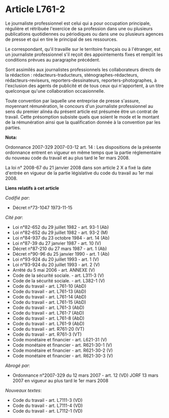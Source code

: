 # Article L761-2

Le journaliste professionnel est   celui qui a pour occupation principale, régulière et rétribuée l'exercice de sa profession
dans une ou plusieurs publications quotidiennes ou périodiques ou dans une ou plusieurs agences de presse et qui en tire le
principal de ses ressources. 

Le correspondant, qu'il travaille sur le territoire français ou à l'étranger, est un journaliste professionnel s'il reçoit
des appointements fixes et remplit les conditions prévues au paragraphe précédent. 

Sont assimilés aux journalistes professionnels les collaborateurs directs de la rédaction : rédacteurs-traducteurs,
sténographes-rédacteurs, rédacteurs-reviseurs, reporters-dessinateurs, reporters-photographes, à l'exclusion des agents de
publicité et de tous ceux qui n'apportent, à un titre quelconque qu'une collaboration occasionnelle. 

Toute convention par laquelle une entreprise de presse s'assure, moyennant rémunération, le concours d'un journaliste
professionnel au sens du premier alinéa du présent article est présumée être un contrat de travail. Cette présomption
subsiste quels que soient le mode et le montant de la rémunération ainsi que la qualification donnée à la convention par les
parties.

**Nota:**

Ordonnance 2007-329 2007-03-12 art. 14 : Les dispositions de la présente ordonnance entrent en vigueur en même temps que la
partie réglementaire du nouveau code du travail et au plus tard le 1er mars 2008.

La loi n° 2008-67 du 21 janvier 2008 dans son article 2 X a fixé la date d'entrée en vigueur de la partie législative du code
du travail au 1er mai 2008.

**Liens relatifs à cet article**

_Codifié par_:

  - Décret n°73-1047 1973-11-15

_Cité par_:

  - Loi n°82-652 du 29 juillet 1982 - art. 93-1 (Ab)
  - Loi n°82-652 du 29 juillet 1982 - art. 93-2 (M)
  - Loi n°84-937 du 23 octobre 1984 - art. 14 (Ab)
  - Loi n°87-39 du 27 janvier 1987 - art. 10 (V)
  - Décret n°87-210 du 27 mars 1987 - art. 1 (Ab)
  - Décret n°90-96 du 25 janvier 1990 - art. 1 (Ab)
  - Loi n°93-924 du 20 juillet 1993 - art. 1 (V)
  - Loi n°93-924 du 20 juillet 1993 - art. 2 (V)
  - Arrêté du 5 mai 2006 - art. ANNEXE (V)
  - Code de la sécurité sociale. - art. L311-3 (V)
  - Code de la sécurité sociale. - art. L382-1 (V)
  - Code du travail - art. L761-10 (AbD)
  - Code du travail - art. L761-13 (AbD)
  - Code du travail - art. L761-14 (AbD)
  - Code du travail - art. L761-15 (AbD)
  - Code du travail - art. L761-3 (AbD)
  - Code du travail - art. L761-7 (AbD)
  - Code du travail - art. L761-8 (AbD)
  - Code du travail - art. L761-9 (AbD)
  - Code du travail - art. R761-20 (VT)
  - Code du travail - art. R761-3 (VT)
  - Code monétaire et financier - art. L621-31 (V)
  - Code monétaire et financier - art. R621-30-1 (V)
  - Code monétaire et financier - art. R621-30-2 (V)
  - Code monétaire et financier - art. R621-30-3 (V)

_Abrogé par_:

  - Ordonnance n°2007-329 du 12 mars 2007 - art. 12 (VD) JORF 13 mars 2007 en vigueur au plus tard le 1er mars 2008

_Nouveaux textes_:

  - Code du travail - art. L7111-3 (VD)
  - Code du travail - art. L7111-4 (VD)
  - Code du travail - art. L7112-1 (VD)
